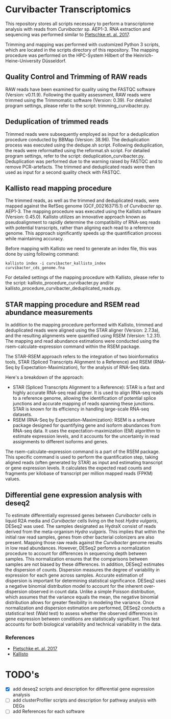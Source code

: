 # Curvibacter Transcriptomics

This repository stores all scripts necessary to perform a transcriptome analysis with reads from *Curvibacter* sp. AEP1-3.
RNA extraction and sequencing was performed similar to [Pietschke et. al. 2017](https://www.pnas.org/doi/10.1073/pnas.1706879114).

Trimming and mapping was performed with customized Python 3 scripts, which are located in the scripts directory of this repository.
The mapping procedure was performed on the HPC-System Hilbert of the Heinrich-Heine-University Düsseldorf.

## Quality Control and Trimming of RAW reads

RAW reads have been examined for quality using the FASTQC software (Version: v0.11.9). Following the quality assessment, RAW reads were trimmed using the Trimmomatic software (Version: 0.39). For detailed program settings, please refer to the script: trimming_curvibacter.py.

## Deduplication of trimmed reads

Trimmed reads were subsequently employed as input for a deduplication procedure conducted by BBMap (Version: 38.96). The deduplication process was executed using the dedupe.sh script. Following deduplication, the reads were reformatted using the reformat.sh script. For detailed program settings, refer to the script: deduplication_curvibacter.py.
Deduplication was performed due to the warning raised by FASTQC and to remove PCR-artefacts. The trimmed and deduplicated reads were then used as input for a second quality check with FASTQC.

## Kallisto read mapping procedure

The trimmed reads, as well as the trimmed and deduplicated reads, were mapped against the RefSeq genome (GCF_002163715.1) of *Curvibacter* sp. AEP1-3. The mapping procedure was executed using the Kallisto software (Version: 0.45.0).
Kallisto utilizes an innovative approach known as pseudoalignment to rapidly determine the compatibility of RNA-seq reads with potential transcripts, rather than aligning each read to a reference genome. This approach significantly speeds up the quantification process while maintaining accuracy.

Before mapping with Kallisto we need to generate an index file, this was done by using following command:

`kallisto index -i curvibacter_kallisto_index curvibacter_cds_genome.fna`

For detailed settings of the mapping procedure with Kallisto, please refer to the script: kallisto_procedure_curvibacter.py and/or kallisto_procedure_curvibacter_deduplicated_reads.py.

## STAR mapping procedure and RSEM read abundance measurements

In addition to the mapping procedure performed with Kallisto, trimmed and deduplicated reads were aligned using the STAR aligner (Version: 2.7.3a), and the resulting alignments were quantified using RSEM (Version: 1.2.31). The mapping and read abundance estimations were conducted using the rsem-calculate-expression command within the RSEM package.

The STAR-RSEM approach refers to the integration of two bioinformatics tools, STAR (Spliced Transcripts Alignment to a Reference) and RSEM (RNA-Seq by Expectation-Maximization), for the analysis of RNA-Seq data.

Here's a breakdown of the approach:

- STAR (Spliced Transcripts Alignment to a Reference): STAR is a fast and highly accurate RNA-seq read aligner. It is used to align RNA-seq reads to a reference genome, allowing the identification of potential splice junctions and accurate mapping of reads spanning these junctions. STAR is known for its efficiency in handling large-scale RNA-seq datasets.
- RSEM (RNA-Seq by Expectation-Maximization): RSEM is a software package designed for quantifying gene and isoform abundances from RNA-seq data. It uses the expectation-maximization (EM) algorithm to estimate expression levels, and it accounts for the uncertainty in read assignments to different isoforms and genes.

The rsem-calculate-expression command is a part of the RSEM package. This specific command is used to perform the quantification step, taking aligned reads (often generated by STAR) as input and estimating transcript or gene expression levels. It calculates the expected read counts and fragments per kilobase of transcript per million mapped reads (FPKM) values.

## Differential gene expression analysis with deseq2

To estimate differentially expressed genes between *Curvibacter* cells in liquid R2A media and *Curvibacter* cells living on the host *Hydra vulgaris*, DESeq2 was used.
The samples designated as HydraX consist of reads derived from the meta-organism *Hydra vulgaris*. This implies that within the initial raw read samples, genes from other bacterial colonizers are also present. Mapping those raw reads against the *Curvibacter* genome results in low read abundances.
However, DESeq2 perfomrs a normalization procedure to account for differences in sequencing depth between samples. This normalization ensures that the comparisons between samples are not biased by these differences. In addition, DESeq2 estimates the dispersion of counts. Dispersion measures the degree of variability in expression for each gene across samples. Accurate estimation of dispersion is important for determining statistical significance.
DESeq2 uses a negative binomial distribution model to account for the inherent over-dispersion observed in count data. Unlike a simple Poisson distribution, which assumes that the variance equals the mean, the negative binomial distribution allows for greater flexibility in modeling the variance. Once normalization and dispersion estimation are performed, DESeq2 conducts a statistical test (Wald test) to assess whether the observed differences in gene expression between conditions are statistically significant. This test accounts for both biological variability and technical variability in the data. 

### References
- [Pietschke et. al. 2017](https://www.pnas.org/doi/10.1073/pnas.1706879114)
- [Kallisto](https://www.nature.com/articles/nbt.3519)

# TODO's
- [X] add deseq2 scripts and description for differential gene expression analysis
- [ ] add clusterProfiler scripts and description for pathway analysis with DEGs
- [ ] add References for each software

